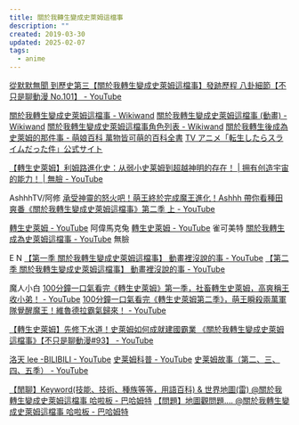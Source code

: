 ```yaml
---
title: 關於我轉生變成史萊姆這檔事
description: ""
created: 2019-03-30
updated: 2025-02-07
tags:
  - anime
---
```


[從默默無聞 到歷史第三【關於我轉生變成史萊姆這檔事】發跡歷程 八卦細節【不只是聊動漫 No.101】 - YouTube](https://www.youtube.com/watch?v=IuI_Y7NTwAI)

[關於我轉生變成史萊姆這檔事 - Wikiwand](https://www.wikiwand.com/zh/%E9%97%9C%E6%96%BC%E6%88%91%E8%BD%89%E7%94%9F%E8%AE%8A%E6%88%90%E5%8F%B2%E8%90%8A%E5%A7%86%E9%80%99%E6%AA%94%E4%BA%8B)
[關於我轉生變成史萊姆這檔事 (動畫) - Wikiwand](<https://www.wikiwand.com/zh-hk/%E9%97%9C%E6%96%BC%E6%88%91%E8%BD%89%E7%94%9F%E8%AE%8A%E6%88%90%E5%8F%B2%E8%90%8A%E5%A7%86%E9%80%99%E6%AA%94%E4%BA%8B_(%E5%8B%95%E7%95%AB)>)
[關於我轉生變成史萊姆這檔事角色列表 - Wikiwand](https://www.wikiwand.com/zh/%E9%97%9C%E6%96%BC%E6%88%91%E8%BD%89%E7%94%9F%E8%AE%8A%E6%88%90%E5%8F%B2%E8%90%8A%E5%A7%86%E9%80%99%E6%AA%94%E4%BA%8B%E8%A7%92%E8%89%B2%E5%88%97%E8%A1%A8)
[關於我轉生後成為史萊姆的那件事 - 萌娘百科 萬物皆可萌的百科全書](https://zh.moegirl.org/zh-hant/%E5%85%B3%E4%BA%8E%E6%88%91%E8%BD%AC%E7%94%9F%E5%90%8E%E6%88%90%E4%B8%BA%E5%8F%B2%E8%8E%B1%E5%A7%86%E7%9A%84%E9%82%A3%E4%BB%B6%E4%BA%8B)
[TV アニメ「転生したらスライムだった件」公式サイト](http://www.ten-sura.com/)

[【轉生史萊姆】利姆路進化史：从弱小史莱姆到超越神明的存在！ | 拥有创造宇宙的能力！ | 無臉 - YouTube](https://www.youtube.com/watch?v=qmp-lL_pcTY)

AshhhTV/阿修
[承受神靈的怒火吧！萌王終於完成魔王進化！Ashhh 帶你看種田爽番《關於我轉生變成史萊姆這檔事》第二季 上 - YouTube](https://www.youtube.com/watch?v=_70p_t-cihE)

[轉生史萊姆 - YouTube](https://www.youtube.com/playlist?list=PL_HeCgQ1UnCP_qaA2dh9oOMjodPYYEXhx) 阿偉馬克兔
[轉生史萊姆 - YouTube](https://www.youtube.com/playlist?list=PLA7wvGMXTOLt3IEceF50U8vFI3mN1je1h) 雀可美特
[關於我轉生成為史萊姆這檔事 - YouTube](https://www.youtube.com/playlist?list=PLB0KPdEQn0A8i7q-0CfbkCI3lHl2ZTfcu) 無臉

E N
[【第一季 關於我轉生變成史萊姆這檔事】 動畫裡沒說的事 - YouTube](https://www.youtube.com/playlist?list=PLQ6HWyP9eZvcz34Jb1sQ2uMYEYPr4spE7)
[【第二季 關於我轉生變成史萊姆這檔事】 動畫裡沒說的事 - YouTube](https://www.youtube.com/playlist?list=PLQ6HWyP9eZvdpCFntu3_opnSaCAtcnh5x)

魔人小白
[100分鐘一口氣看完《轉生史萊姆》第一季，社畜轉生史萊姆，高爽稱王收小弟！ - YouTube](https://www.youtube.com/watch?v=lpVKVIVXX8I)
[100分鐘一口氣看完《轉生史萊姆第二季》，萌王瞬殺兩萬軍隊覺醒魔王！維魯德拉霸氣歸來！ - YouTube](https://www.youtube.com/watch?v=o6dS1yGs6RM)

[【轉生史萊姆】先修下水道！史萊姆如何成就建國霸業 《關於我轉生變成史萊姆這檔事》【不只是聊動漫#93】 - YouTube](https://www.youtube.com/watch?v=Mu7cOgOPNHs)

[洛天 lee -BILIBILI - YouTube](https://www.youtube.com/@leeBILIBILI)
[史莱姆科普 - YouTube](https://www.youtube.com/playlist?list=PLlw2XE61KvHEhhLi7PSQvZZ2TiNrQa48E)
[史莱姆故事（第二、三、四、五季） - YouTube](https://www.youtube.com/playlist?list=PLlw2XE61KvHFq2e6ZUGigZUJ1SCurdDU4)

[【閒聊】Keyword(技能、技術、種族等等，用語百科) & 世界地圖(雷) @關於我轉生變成史萊姆這檔事 哈啦板 - 巴哈姆特](https://forum.gamer.com.tw/C.php?bsn=46613&snA=338)
[【問題】地圖觀問題.... @關於我轉生變成史萊姆這檔事 哈啦板 - 巴哈姆特](https://forum.gamer.com.tw/C.php?bsn=46613&snA=327)
